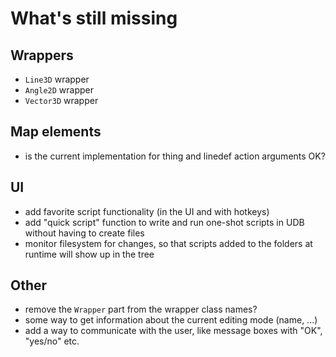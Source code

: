 # What's still missing
## Wrappers
- `Line3D` wrapper
- `Angle2D` wrapper
- `Vector3D` wrapper

## Map elements
- is the current implementation for thing and linedef action arguments OK?

## UI
- add favorite script functionality (in the UI and with hotkeys)
- add "quick script" function to write and run one-shot scripts in UDB without having to create files
- monitor filesystem for changes, so that scripts added to the folders at runtime will show up in the tree

## Other
- remove the `Wrapper` part from the wrapper class names?
- some way to get information about the current editing mode (name, ...)
- add a way to communicate with the user, like message boxes with "OK", "yes/no" etc.